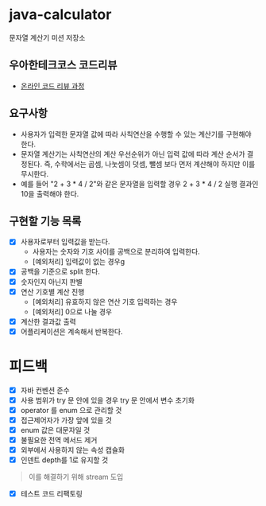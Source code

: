 # java-calculator
문자열 계산기 미션 저장소

## 우아한테크코스 코드리뷰
* [온라인 코드 리뷰 과정](https://github.com/woowacourse/woowacourse-docs/blob/master/maincourse/README.md)

## 요구사항
- 사용자가 입력한 문자열 값에 따라 사칙연산을 수행할 수 있는 계산기를 구현해야 한다.
- 문자열 계산기는 사칙연산의 계산 우선순위가 아닌 입력 값에 따라 계산 순서가 결정된다. 즉, 수학에서는 곱셈, 나눗셈이 덧셈, 뺄셈 보다 먼저 계산해야 하지만 이를 무시한다.
- 예를 들어 "2 + 3 * 4 / 2"와 같은 문자열을 입력할 경우 2 + 3 * 4 / 2 실행 결과인 10을 출력해야 한다.

## 구현할 기능 목록
- [x] 사용자로부터 입력값을 받는다. 
    - 사용자는 숫자와 기호 사이를 공백으로 분리하여 입력한다.
    - [예외처리] 입력값이 없는 경우g
- [x] 공백을 기준으로 split 한다.
- [x] 숫자인지 아닌지 판별
- [x] 연산 기호별 계산 진행
    - [예외처리] 유효하지 않은 연산 기호 입력하는 경우
    - [예외처리] 0으로 나눌 경우
- [x] 계산한 결과값 출력
- [x] 어플리케이션은 계속해서 반복한다.

# 피드백
 - [X] 자바 컨벤션 준수
 - [X] 사용 범위가 try 문 안에 있을 경우 try 문 안에서 변수 초기화
 - [X] operator 를 enum 으로 관리할 것
 - [X] 접근제어자가 가장 앞에 있을 것
 - [X] enum 값은 대문자일 것
 - [X] 불필요한 전역 메서드 제거
 - [X] 외부에서 사용하지 않는 속성 캡슐화
 - [X] 인덴트 depth를 1로 유지할 것
 > 이를 해결하기 위해 stream 도입
 - [X] 테스트 코드 리팩토링